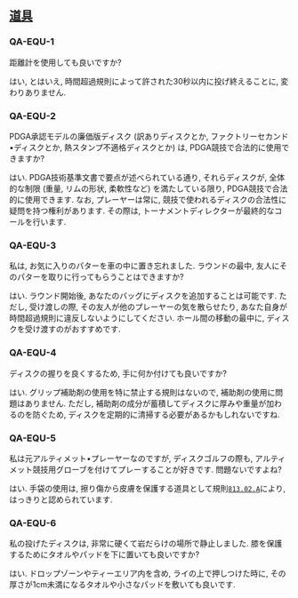## [道具](813)

### QA-EQU-1
距離計を使用しても良いですか?

はい,
とはいえ,
時間超過規則によって許された30秒以内に投げ終えることに,
変わりありません.

### QA-EQU-2
PDGA承認モデルの廉価版ディスク
(訳ありディスクとか,
ファクトリーセカンド•ディスクとか,
熱スタンプ不適格ディスクとか)
は,
PDGA競技で合法的に使用できますか?

はい.
PDGA技術基準文書で要点が述べられている通り,
それらディスクが,
全体的な制限
(重量,
リムの形状,
柔軟性など)
を満たしている限り,
PDGA競技で合法的に使用できます.
なお,
プレーヤーは常に,
競技で使われるディスクの合法性に疑問を持つ権利があります.
その際は,
トーナメントディレクターが最終的なコールを行います.

### QA-EQU-3
私は,
お気に入りのパターを車の中に置き忘れました.
ラウンドの最中,
友人にそのパターを取りに行ってもらうことはできますか?

はい.
ラウンド開始後,
あなたのバッグにディスクを追加することは可能です.
ただし,
受け渡しの際,
その友人が他のプレーヤーの気を散らせたり,
あなた自身が時間超過規則に違反しないようにしてください.
ホール間の移動の最中に,
ディスクを受け渡すのがおすすめです.

### QA-EQU-4
ディスクの握りを良くするため,
手に何か付けても良いですか?

はい.
グリップ補助剤の使用を特に禁止する規則はないので,
補助剤の使用に問題はありません.
ただし,
補助剤の成分が蓄積してディスクに厚みや重量が加わるのを防ぐため,
ディスクを定期的に清掃する必要があるかもしれないですね.

### QA-EQU-5
私は元アルティメット•プレーヤーなのですが,
ディスクゴルフの際も,
アルティメット競技用グローブを付けてプレーすることが好きです.
問題ないですよね?

はい.
手袋の使用は,
擦り傷から皮膚を保護する道具として規則[`813.02.A`](81302)により,
はっきりと認められています.

### QA-EQU-6
私の投げたディスクは,
非常に硬くて岩だらけの場所で静止しました.
膝を保護するためにタオルやパッドを下に置いても良いですか?

はい.
ドロップゾーンやティーエリア内を含め,
ライの上で押しつけた時に,
その厚さが1cm未満になるタオルや小さなパッドを敷いても良いです.
